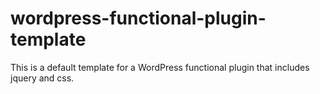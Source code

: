 # wordpress-functional-plugin-template

This is a default template for a WordPress functional plugin that includes jquery and css.
